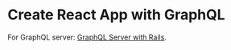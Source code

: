 # Create React App with GraphQL

For GraphQL server: [GraphQL Server with Rails](https://github.com/rickyhurtado/rails-graphql).
